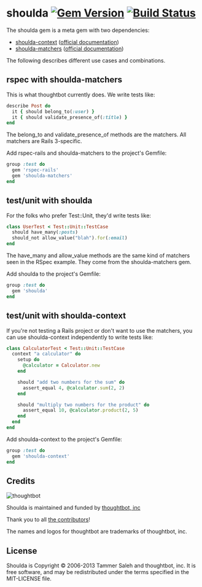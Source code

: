 # shoulda [![Gem Version](https://badge.fury.io/rb/shoulda.png)](http://badge.fury.io/rb/shoulda) [![Build Status](https://secure.travis-ci.org/thoughtbot/shoulda.png)](http://travis-ci.org/thoughtbot/shoulda)

The shoulda gem is a meta gem with two dependencies:

* [shoulda-context](https://github.com/thoughtbot/shoulda-context) ([official documentation](http://rubydoc.info/github/thoughtbot/shoulda-context/master/frames))
* [shoulda-matchers](https://github.com/thoughtbot/shoulda-matchers) ([official documentation](http://rubydoc.info/github/thoughtbot/shoulda-matchers/master/frames))

The following describes different use cases and combinations.

rspec with shoulda-matchers
---------------------------

This is what thoughtbot currently does. We write tests like:

```ruby
describe Post do
  it { should belong_to(:user) }
  it { should validate_presence_of(:title) }
end
```

The belong_to and validate_presence_of methods are the matchers.
All matchers are Rails 3-specific.

Add rspec-rails and shoulda-matchers to the project's Gemfile:

```ruby
group :test do
  gem 'rspec-rails'
  gem 'shoulda-matchers'
end
```

test/unit with shoulda
----------------------

For the folks who prefer Test::Unit, they'd write tests like:

```ruby
class UserTest < Test::Unit::TestCase
  should have_many(:posts)
  should_not allow_value("blah").for(:email)
end
```

The have_many and allow_value methods are the same kind of matchers
seen in the RSpec example. They come from the shoulda-matchers gem.

Add shoulda to the project's Gemfile:

```ruby
group :test do
  gem 'shoulda'
end
```

test/unit with shoulda-context
------------------------------

If you're not testing a Rails project or don't want to use the matchers,
you can use shoulda-context independently to write tests like:

```ruby
class CalculatorTest < Test::Unit::TestCase
  context "a calculator" do
    setup do
      @calculator = Calculator.new
    end

    should "add two numbers for the sum" do
      assert_equal 4, @calculator.sum(2, 2)
    end

    should "multiply two numbers for the product" do
      assert_equal 10, @calculator.product(2, 5)
    end
  end
end
```

Add shoulda-context to the project's Gemfile:

```ruby
group :test do
  gem 'shoulda-context'
end
```

Credits
-------

![thoughtbot](http://thoughtbot.com/assets/tm/logo.png)

Shoulda is maintained and funded by [thoughtbot, inc](http://thoughtbot.com/community)

Thank you to all [the contributors](https://github.com/thoughtbot/shoulda/contributors)!

The names and logos for thoughtbot are trademarks of thoughtbot, inc.

License
-------

Shoulda is Copyright © 2006-2013 Tammer Saleh and thoughtbot, inc. It is free software, and may be redistributed under the terms specified in the MIT-LICENSE file.
